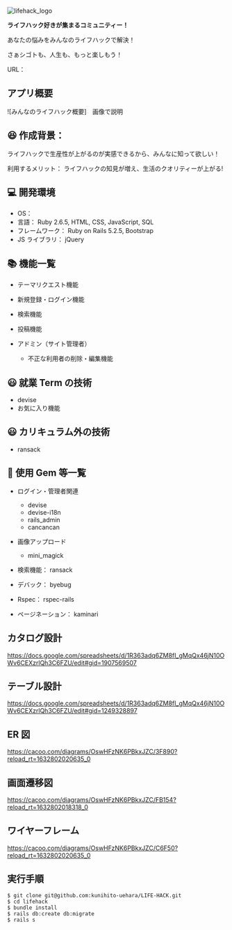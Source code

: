 ![lifehack_logo](https://user-images.githubusercontent.com/82615825/134606612-849ce256-d5eb-4b36-97e5-f614b9c96581.png)

**ライフハック好きが集まるコミュニティー！**

あなたの悩みをみんなのライフハックで解決！

さぁシゴトも、人生も、もっと楽しもう！

URL：

## アプリ概要

![みんなのライフハック概要]　画像で説明

## 😆 作成背景：

ライフハックで生産性が上がるのが実感できるから、みんなに知って欲しい！

利用するメリット：
ライフハックの知見が増え、生活のクオリティーが上がる!

## 💻 開発環境

- OS：
- 言語： Ruby 2.6.5, HTML, CSS, JavaScript, SQL
- フレームワーク： Ruby on Rails 5.2.5, Bootstrap
- JS ライブラリ： jQuery

## 📚 機能一覧

- テーマリクエスト機能
- 新規登録・ログイン機能
- 検索機能
- 投稿機能

- アドミン（サイト管理者）
  - 不正な利用者の削除・編集機能

## 😃 就業 Term の技術

- devise
- お気に入り機能

## 😃 カリキュラム外の技術

- ransack

## 📝 使用 Gem 等一覧

- ログイン・管理者関連
  - devise
  - devise-i18n
  - rails_admin
  - cancancan
- 画像アップロード

  - mini_magick

- 検索機能： ransack
- デバック： byebug
- Rspec： rspec-rails
- ページネーション： kaminari

## カタログ設計

https://docs.google.com/spreadsheets/d/1R363adq6ZM8fI_gMqQx46jN10OWv6CEXzrlQh3C6FZU/edit#gid=1907569507

## テーブル設計

https://docs.google.com/spreadsheets/d/1R363adq6ZM8fI_gMqQx46jN10OWv6CEXzrlQh3C6FZU/edit#gid=1249328897

## ER 図

https://cacoo.com/diagrams/OswHFzNK6PBkxJZC/3F890?reload_rt=1632802020635_0

## 画面遷移図

https://cacoo.com/diagrams/OswHFzNK6PBkxJZC/FB154?reload_rt=1632802018318_0

## ワイヤーフレーム

https://cacoo.com/diagrams/OswHFzNK6PBkxJZC/C6F50?reload_rt=1632802020635_0

## 実行手順

```
$ git clone git@github.com:kunihito-uehara/LIFE-HACK.git
$ cd lifehack
$ bundle install
$ rails db:create db:migrate
$ rails s
```
